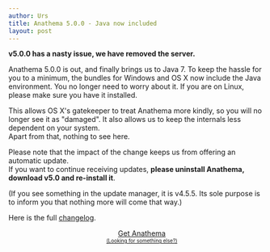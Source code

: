 ```yaml
---
author: Urs
title: Anathema 5.0.0 - Java now included
layout: post
---
```


<b>v5.0.0 has a nasty issue, we have removed the server.</b>

Anathema 5.0.0 is out, and finally brings us to Java 7.
To keep the hassle for you to a minimum, the bundles for Windows and OS X now include the Java environment. You no longer need to worry about it.
If you are on Linux, please make sure you have it installed.

This allows OS X's gatekeeper to treat Anathema more kindly, so you will no longer see it as "damaged".
It also allows us to keep the internals less dependent on your system.  
Apart from that, nothing to see here.

Please note that the impact of the change keeps us from offering an automatic update.   
If you want to continue receiving updates, <b>please uninstall Anathema, download v5.0 and re-install it</b>.

(If you see something in the update manager, it is v4.5.5. Its sole purpose is to inform you that nothing more will come that way.)

Here is the full [changelog](https://github.com/anathema/anathema/blob/v5.0.0/Development_Documentation/Distribution/English/versions.md).

<ul><center>
	<a class="linkToLatestVersion" href="http://anathema.butatopanto.de:8081/full/">
		<span>Get Anathema</span>
		<span class="latestVersion"> </span>
	</a>
	<br/>
	<a href="http://anathema.butatopanto.de:8081/full" style="font-size:x-small">(Looking for something else?)</a>
	</center></ul>